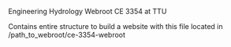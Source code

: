 Engineering Hydrology Webroot
CE 3354 at TTU 

Contains entire structure to build a website with this file located in /path_to_webroot/ce-3354-webroot
